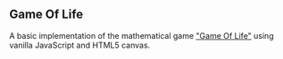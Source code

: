 ## Game Of Life

A basic implementation of the mathematical game ["Game Of Life"](https://en.wikipedia.org/wiki/Conway%27s_Game_of_Life) using vanilla JavaScript and HTML5 canvas.
